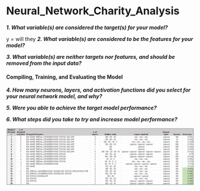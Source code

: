 # Neural_Network_Charity_Analysis



***1. What variable(s) are considered the target(s) for your model?***

y = will they
***2. What variable(s) are considered to be the features for your model?***

***3. What variable(s) are neither targets nor features, and should be removed from the input data?***

#### Compiling, Training, and Evaluating the Model

***4. How many neurons, layers, and activation functions did you select for your neural network model, and why?***

***5. Were you able to achieve the target model performance?***

***6. What steps did you take to try and increase model performance?***


![](https://github.com/jojobear2020/Neural_Network_Charity_Analysis/blob/main/Images/best_result.PNG)
